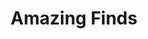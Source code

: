 ---
Name: Amazing Finds
Area: Bingley
Address: 'First Floor, 110 Main Street Bingley West Yorkshire '
Postcode: BD16 2JH
Web: https://amazingfinds.uk/visit
Facebook: https://www.facebook.com/amazingfindsuk/
Lat: 
Lng: 
Member: 'no'
Description: Vintage, Retro, Salvage Shop that sometimes also hosts music events.
splash: 
image-credit: 
internal-link: 
internal-link-text: 
LastUpdated: '2023-10-13'
closed-date: 
title: Amazing Finds
permalink: "/venues/amazing_finds.html"
layout: venue_page
---